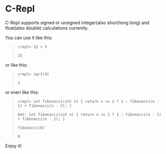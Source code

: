 # C-Repl

C-Repl supports signed or unsigned integer(also short/long long) and float(also double) calculations currently.

You can use it like this:

>`crepl> 12 + 3`
>
>`15`

or like this:

>`crepl> sqrt(4)`
>
>`2`

or even like this:

>`crepl> int fibonacci(int n) { return n <= 2 ? 1 : fibonacci(n - 1) + fibonacci(n - 2); }`
>
>`Get: int fibonacci(int n) { return n <= 2 ? 1 : fibonacci(n - 1) + fibonacci(n - 2); }`
>
>`fibonacci(6)`
>
>`8`

Enjoy it!